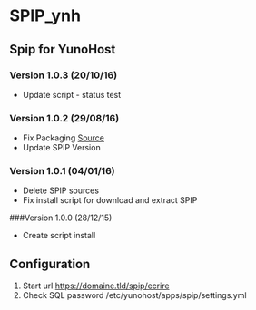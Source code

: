 # SPIP_ynh

## Spip for YunoHost

### Version 1.0.3 (20/10/16)

- Update script - status test

### Version 1.0.2 (29/08/16)

- Fix Packaging [Source](https://forum.yunohost.org/t/news-about-app-management-and-packaging-in-yunohost-2-4/1379/1)
- Update SPIP Version

### Version 1.0.1 (04/01/16)

- Delete SPIP sources
- Fix install script for download and extract SPIP

###Version 1.0.0 (28/12/15)

- Create script install

## Configuration

1. Start url https://domaine.tld/spip/ecrire
2. Check SQL password /etc/yunohost/apps/spip/settings.yml 
